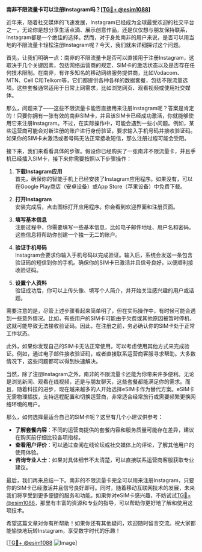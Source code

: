 **南非不限流量卡可以注册Instagram吗？[[TG💪+ @esim1088](https://t.me/s/esim1088)]**

近年来，随着社交媒体的飞速发展，Instagram已经成为全球最受欢迎的社交平台之一。无论你是想分享生活点滴、展示创意作品，还是仅仅想与朋友保持联系，Instagram都是一个绝佳的选择。然而，对于身处南非的用户来说，是否可以用当地的不限流量卡轻松注册Instagram呢？今天，我们就来详细探讨这个问题。

首先，让我们明确一点：南非的不限流量卡是否可以直接用于注册Instagram，这取决于几个关键因素，包括网络运营商的规定、SIM卡的激活状态以及是否存在任何技术限制。在南非，有许多知名的移动网络服务提供商，比如Vodacom、MTN、Cell C和Telkom等，它们都提供各种各样的数据套餐，包括不限流量选项。这些套餐通常适用于日常上网需求，比如浏览网页、观看视频或使用社交媒体。

那么，问题来了——这些不限流量卡能否直接用来注册Instagram呢？答案是肯定的！只要你拥有一张有效的南非SIM卡，并且该SIM卡已经成功激活，你就能够使用它来注册Instagram。不过，在实际操作中，可能会遇到一些小问题。例如，某些运营商可能会对新注册的账户进行身份验证，要求输入手机号码并接收验证码。如果你的SIM卡未激活或者号码无法正常接收短信，那么注册过程可能会受阻。

接下来，我们来看看具体的步骤。假设你已经购买了一张南非不限流量卡，并且手机已经插入SIM卡，接下来你需要按照以下步骤操作：

1. **下载Instagram应用**  
   首先，确保你的智能手机上已经安装了Instagram应用程序。如果没有，可以在Google Play商店（安卓设备）或App Store（苹果设备）中免费下载。

2. **打开Instagram**  
   安装完成后，点击图标打开应用程序。你会看到欢迎界面和注册页面。

3. **填写基本信息**  
   注册过程中，你需要填写一些基本信息，比如电子邮件地址、用户名和密码。这些信息将帮助你创建一个独一无二的账户。

4. **验证手机号码**  
   Instagram会要求你输入手机号码以完成验证。输入后，系统会发送一条包含验证码的短信到你的手机。确保你的SIM卡已激活并且信号良好，以便顺利接收验证码。

5. **设置个人资料**  
   验证成功后，你可以上传头像、填写个人简介，并开始关注感兴趣的用户或话题。

需要注意的是，尽管上述步骤看起来简单明了，但在实际操作中，有时候可能会遇到一些意外情况。比如，有些用户的SIM卡可能由于欠费或其他原因被暂时停机，这就可能导致无法接收验证码。因此，在注册之前，务必确认你的SIM卡处于正常工作状态。

此外，如果你发现自己的SIM卡无法正常使用，可以考虑使用其他方式来完成验证。例如，通过电子邮件接收验证码，或者直接联系运营商客服寻求帮助。大多数情况下，这些问题都可以得到快速解决。

当然，除了注册Instagram之外，南非的不限流量卡还能为你带来许多便利。无论是浏览新闻、观看在线视频，还是与朋友聊天，这些套餐都能满足你的需求。而且，随着科技的进步，现在越来越多的人开始选择eSIM卡作为替代方案。eSIM卡无需物理插拔，支持远程配置和切换运营商，非常适合经常旅行或需要频繁更换网络环境的用户。

那么，如何选择最适合自己的SIM卡呢？这里有几个小建议供参考：

- **了解套餐内容**：不同的运营商提供的套餐内容和服务质量可能存在差异，建议在购买前仔细比较各项指标。
- **查看用户评价**：可以通过查阅在线论坛或社交媒体上的评论，了解其他用户的使用体验。
- **咨询专业人士**：如果对具体细节不太清楚，可以直接联系运营商客服获取专业建议。

最后，我们再来总结一下。南非的不限流量卡完全可以用来注册Instagram，只要你的SIM卡已经激活并且信号良好即可。同时，随着移动互联网技术的发展，未来我们将享受到更多便捷的服务和功能。如果你对eSIM卡感兴趣，不妨试试[TG💪+ @esim1088](https://t.me/s/esim1088)，那里有丰富的资源和专业的指导，可以帮助你更好地了解和使用这项技术。

希望这篇文章对你有所帮助！如果你还有其他疑问，欢迎随时留言交流。祝大家都能愉快地玩转Instagram，享受数字时代的乐趣！

[[TG💪+ @esim1088](https://t.me/s/esim1088) ![Image](https://i.postimg.cc/4NQfJmqS/Snipaste-2025-05-13-00-14-12.png)]
